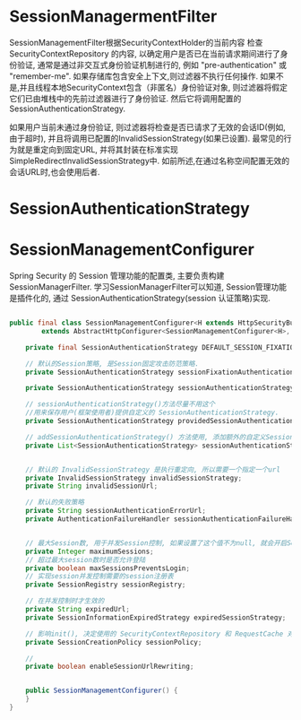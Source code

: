 # SessionManagermentFilter

SessionManagementFilter根据SecurityContextHolder的当前内容
检查 SecurityContextRepository 的内容,
以确定用户是否已在当前请求期间进行了身份验证,
通常是通过非交互式身份验证机制进行的,
例如 "pre-authentication" 或 "remember-me".
如果存储库包含安全上下文,则过滤器不执行任何操作.
如果不是,并且线程本地SecurityContext包含（非匿名）身份验证对象,
则过滤器将假定它们已由堆栈中的先前过滤器进行了身份验证.
然后它将调用配置的SessionAuthenticationStrategy.

如果用户当前未通过身份验证,
则过滤器将检查是否已请求了无效的会话ID(例如,由于超时),
并且将调用已配置的InvalidSessionStrategy(如果已设置).
最常见的行为就是重定向到固定URL,
并将其封装在标准实现SimpleRedirectInvalidSessionStrategy中.
如前所述,在通过名称空间配置无效的会话URL时,也会使用后者.

# SessionAuthenticationStrategy

# SessionManagementConfigurer

Spring Security 的 Session 管理功能的配置类, 主要负责构建 SessionManagerFilter.
学习SessionManagerFilter可以知道, Session管理功能是插件化的,
通过 SessionAuthenticationStrategy(session 认证策略)实现.

```java

public final class SessionManagementConfigurer<H extends HttpSecurityBuilder<H>>
		extends AbstractHttpConfigurer<SessionManagementConfigurer<H>, H> {

	private final SessionAuthenticationStrategy DEFAULT_SESSION_FIXATION_STRATEGY = createDefaultSessionFixationProtectionStrategy();

    // 默认的Session策略, 是Session固定攻击防范策略.
	private SessionAuthenticationStrategy sessionFixationAuthenticationStrategy = this.DEFAULT_SESSION_FIXATION_STRATEGY;

	private SessionAuthenticationStrategy sessionAuthenticationStrategy;

    // sessionAuthenticationStrategy()方法尽量不用这个
    //用来保存用户(框架使用者)提供自定义的 SessionAuthenticationStrategy.
	private SessionAuthenticationStrategy providedSessionAuthenticationStrategy;

    // addSessionAuthenticationStrategy() 方法使用, 添加额外的自定义Session策略
	private List<SessionAuthenticationStrategy> sessionAuthenticationStrategies = new ArrayList<>();


    // 默认的 InvalidSessionStrategy 是执行重定向, 所以需要一个指定一个url
	private InvalidSessionStrategy invalidSessionStrategy;
	private String invalidSessionUrl;

    // 默认的失败策略
	private String sessionAuthenticationErrorUrl;
	private AuthenticationFailureHandler sessionAuthenticationFailureHandler;


    // 最大Session数, 用于并发Session控制, 如果设置了这个值不为null, 就会开启Session并发控制策略
	private Integer maximumSessions;
    // 超过最大session数时是否允许登陆
	private boolean maxSessionsPreventsLogin;
    // 实现session并发控制需要的session注册表
	private SessionRegistry sessionRegistry;

    // 在并发控制时才生效的
	private String expiredUrl;
	private SessionInformationExpiredStrategy expiredSessionStrategy;

    // 影响init(), 决定使用的 SecurityContextRepository 和 RequestCache 对象类型.
	private SessionCreationPolicy sessionPolicy;

    //
	private boolean enableSessionUrlRewriting;


	public SessionManagementConfigurer() {
	}
}
```
